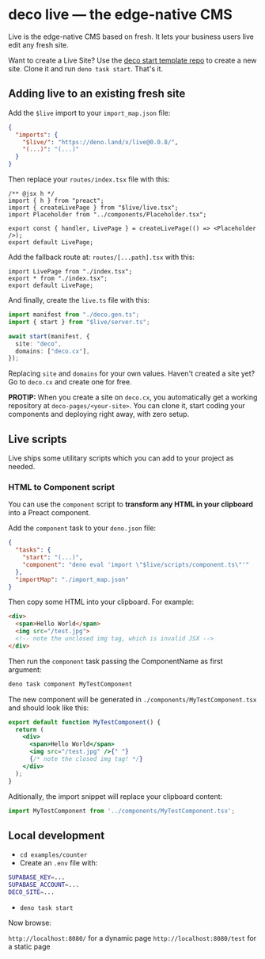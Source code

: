 # deco live — the edge-native CMS

Live is the edge-native CMS based on fresh.
It lets your business users live edit any fresh site.

Want to create a Live Site? Use the [deco start template repo](https://github.com/deco-pages/start) to create a new site. Clone it and run `deno task start`. That's it.

## Adding live to an existing fresh site

Add the `$live` import to your `import_map.json` file:

```json
{
  "imports": {
    "$live/": "https://deno.land/x/live@0.0.8/",
    "(...)": "(...)"
  }
}
```

Then replace your `routes/index.tsx` file with this:

```tsx
/** @jsx h */
import { h } from "preact";
import { createLivePage } from "$live/live.tsx";
import Placeholder from "../components/Placeholder.tsx";

export const { handler, LivePage } = createLivePage(() => <Placeholder />);
export default LivePage;
```

Add the fallback route at: `routes/[...path].tsx` with this:

```tsx
import LivePage from "./index.tsx";
export * from "./index.tsx";
export default LivePage;
```

And finally, create the `live.ts` file with this:

```ts
import manifest from "./deco.gen.ts";
import { start } from "$live/server.ts";

await start(manifest, {
  site: "deco",
  domains: ["deco.cx"],
});
```

Replacing `site` and `domains` for your own values. Haven't created a site yet? Go to `deco.cx` and create one for free.

**PROTIP:** When you create a site on `deco.cx`, you automatically get a working repository at `deco-pages/<your-site>`. You can clone it, start coding your components and deploying right away, with zero setup.

## Live scripts

Live ships some utilitary scripts which you can add to your project as needed.

### HTML to Component script

You can use the `component` script to **transform any HTML in your clipboard** into a Preact component.

Add the `component` task to your `deno.json` file:

```json
{
  "tasks": {
    "start": "(...)",
    "component": "deno eval 'import \"$live/scripts/component.ts\"'"
  },
  "importMap": "./import_map.json"
}
```

Then copy some HTML into your clipboard. For example:

```html
<div>
  <span>Hello World</span>
  <img src="/test.jpg"> 
  <!-- note the unclosed img tag, which is invalid JSX -->
</div>
```

Then run the `component` task passing the ComponentName as first argument:

```bash
deno task component MyTestComponent
```

The new component will be generated in `./components/MyTestComponent.tsx` and should look like this:

```jsx
export default function MyTestComponent() {
  return (
    <div>
      <span>Hello World</span>
      <img src="/test.jpg" />{" "}
      {/* note the closed img tag! */}
    </div>
  );
}
```

Aditionally, the import snippet will replace your clipboard content:

```jsx
import MyTestComponent from '../components/MyTestComponent.tsx';
```

## Local development

- `cd examples/counter`
- Create an `.env` file with:

```bash
SUPABASE_KEY=...
SUPABASE_ACCOUNT=...
DECO_SITE=...
```

- `deno task start`

Now browse:

`http://localhost:8080/` for a dynamic page
`http://localhost:8080/test` for a static page
